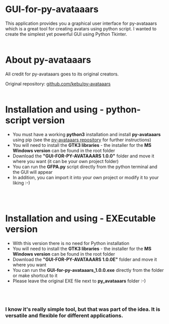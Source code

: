 # GUI-for-py-avataaars
This application provides you a graphical user interface for py-avataaars which is a great tool for creating avatars using python script. I wanted to create the simplest yet powerful GUI using Python Tkinter.
<br><br>

<h1>About py-avataaars</h1>

All credit for py-avataaars goes to its original creators.

Original repository: <a href="https://github.com/kebu/py-avataaars" target="_blanc">github.com/kebu/py-avataaars</a>
<br><br>


<h1>Installation and using - python-script version</h1>

<ul>
<li>You must have a working <b>python3</b> installation and install <b>py-avataaars</b> using pip (see the <a href="https://github.com/kebu/py-avataaars" target="_blanc">py-avataaars repository</a> for further instructions)</li>
<li>You will need to install the <b>GTK3 libraries</b> - the installer for the <b>MS Windows version</b> can be found in the root folder</li>
<li>Download the <b>"GUI-FOR-PY-AVATAAARS 1.0.0"</b> folder and move it where you want (it can be your own project folder)</li>
<li>You can run the <b>GFPA.py</b> script directly from the python terminal and the GUI will appear</li>
<li>In addition, you can import it into your own project or modify it to your liking :-)</li>
</ul>
<br><br>


<h1>Installation and using - EXEcutable version</h1>

<ul>
<li>With this version there is no need for Python installation</li>
<li>You will need to install the <b>GTK3 libraries</b> - the installer for the <b>MS Windows version</b> can be found in the root folder</li>
<li>Download the <b>"GUI-FOR-PY-AVATAAARS 1.0.0E"</b> folder and move it where you want</li>
<li>You can run the <b>GUI-for-py-avataaars_1.0.0.exe</b> directly from the folder or make shortcut to it</li>
<li>Please leave the original EXE file next to <b>py_avataaars</b> folder :-)</li>
</ul>
<br><br>


<h3>I know it's really simple tool, but that was part of the idea. It is versatile and flexible for different applications.</h3>
